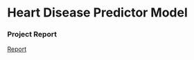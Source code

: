 # Heart Disease Predictor Model
### Project Report 
[Report](https://docs.google.com/viewer?url=https://github.com/Bhaktiraut02/Heart-Disease-PredictorModel/blob/main/PROJECT%20REPORT(Group%2036)%5BML%26AI%20Batch%2006%5D.pdf)
